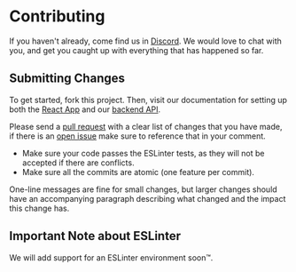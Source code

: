 # Contributing
If you haven't already, come find us in [Discord](https://discord.gg/cEJzdnt). We would love to chat with you, and get you caught up with everything that has happened so far.

## Submitting Changes
To get started, fork this project. Then, visit our documentation for setting up both the [React App](/frontend/README.md) and our [backend API](/backend/README.md).


Please send a [pull request](https://github.com/ProgrammingBuddies/web-proj-price-tracker/compare?expand=1) with a clear list of changes that you have made, if there is an [open issue](https://github.com/ProgrammingBuddies/web-proj-price-tracker/issues) make sure to reference that in your comment.

* Make sure your code passes the ESLinter tests, as they will not be accepted if there are conflicts.
* Make sure all the commits are atomic (one feature per commit).

One-line messages are fine for small changes, but larger changes should have an accompanying paragraph describing what changed and the impact this change has.

## Important Note about ESLinter
We will add support for an ESLinter environment soon™.